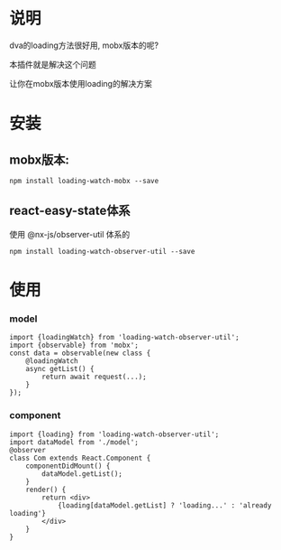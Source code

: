 # 说明
dva的loading方法很好用, mobx版本的呢?

本插件就是解决这个问题

让你在mobx版本使用loading的解决方案

# 安装

## mobx版本: 
```
npm install loading-watch-mobx --save
```
## react-easy-state体系
使用 @nx-js/observer-util 体系的
```
npm install loading-watch-observer-util --save
```

# 使用
### model
```
import {loadingWatch} from 'loading-watch-observer-util';
import {observable} from 'mobx';
const data = observable(new class {
    @loadingWatch
    async getList() {
        return await request(...);
    }
});
```


### component
```
import {loading} from 'loading-watch-observer-util';
import dataModel from './model';
@observer
class Com extends React.Component {
    componentDidMount() {
        dataModel.getList();
    }
    render() {
        return <div>
            {loading[dataModel.getList] ? 'loading...' : 'already loading'}
        </div>
    }
}
```